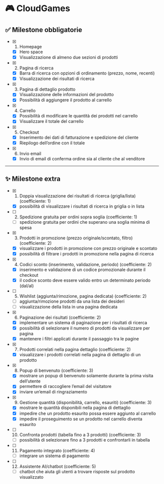 # 🎮 CloudGames

## ✅ Milestone obbligatorie

- [x] 1. Homepage

  - [x] Hero space
  - [x] Visualizzazione di almeno due sezioni di prodotti

- [x] 2. Pagina di ricerca

  - [x] Barra di ricerca con opzioni di ordinamento (prezzo, nome, recenti)
  - [x] Visualizzazione dei risultati di ricerca

- [x] 3. Pagina di dettaglio prodotto

  - [x] Visualizzazione delle informazioni del prodotto
  - [x] Possibilità di aggiungere il prodotto al carrello

- [x] 4. Carrello

  - [x] Possibilità di modificare le quantità dei prodotti nel carrello
  - [x] Visualizzare il totale del carrello

- [x] 5. Checkout

  - [x] Inserimento dei dati di fatturazione e spedizione del cliente
  - [x] Riepilogo dell’ordine con il totale

- [x] 6. Invio email

  - [x] Invio di email di conferma ordine sia al cliente che al venditore

---

## ✨ Milestone extra

- [x] 1. Doppia visualizzazione dei risultati di ricerca (griglia/lista) (coefficiente: 1)

  - [x] possibilità di visualizzare i risultati di ricerca in griglia o in lista

- [ ] 2. Spedizione gratuita per ordini sopra soglia (coefficiente: 1)

  - [ ] spedizione gratuita per ordini che superano una soglia minima di spesa

- [x] 3. Prodotti in promozione (prezzo originale/scontato, filtro) (coefficiente: 2)

  - [x] visualizzare i prodotti in promozione con prezzo originale e scontato
  - [x] possibilità di filtrare i prodotti in promozione nella pagina di ricerca

- [x] 4. Codici sconto (inserimento, validazione, periodo) (coefficiente: 2)

  - [x] inserimento e validazione di un codice promozionale durante il checkout
  - [x] il codice sconto deve essere valido entro un determinato periodo (dal/al)

- [ ] 5. Wishlist (aggiunta/rimozione, pagina dedicata) (coefficiente: 2)

  - [ ] aggiunta/rimozione prodotti da una lista dei desideri
  - [ ] visualizzazione della lista in una pagina dedicata

- [x] 6. Paginazione dei risultati (coefficiente: 2)

  - [x] implementare un sistema di paginazione per i risultati di ricerca
  - [x] possibilità di selezionare il numero di prodotti da visualizzare per pagina
  - [x] mantenere i filtri applicati durante il passaggio tra le pagine

- [x] 7. Prodotti correlati nella pagina dettaglio (coefficiente: 2)

  - [x] visualizzare i prodotti correlati nella pagina di dettaglio di un prodotto

- [x] 8. Popup di benvenuto (coefficiente: 3)

  - [x] mostrare un popup di benvenuto solamente durante la prima visita dell’utente
  - [x] permettere di raccogliere l’email del visitatore
  - [x] inviare un’email di ringraziamento

- [x] 9. Gestione quantità (disponibilità, carrello, esauriti) (coefficiente: 3)

  - [x] mostrare le quantità disponibili nella pagina di dettaglio
  - [x] impedire che un prodotto esaurito possa essere aggiunto al carrello
  - [x] impedire il proseguimento se un prodotto nel carrello diventa esaurito

- [ ] 10. Confronta prodotti (tabella fino a 3 prodotti) (coefficiente: 3)

  - [ ] possibilità di selezionare fino a 3 prodotti e confrontarli in tabella

- [ ] 11. Pagamento integrato (coefficiente: 4)

  - [ ] integrare un sistema di pagamento

- [ ] 12. Assistente AI/chatbot (coefficiente: 5)

  - [ ] chatbot che aiuta gli utenti a trovare risposte sul prodotto visualizzato
